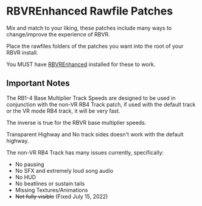 # RBVREnhanced Rawfile Patches

Mix and match to your liking, these patches include many ways to change/improve the experience of RBVR.

Place the rawfiles folders of the patches you want into the root of your RBVR install.

You MUST have [RBVREnhanced](https://github.com/RBEnhanced/RBVREnhanced) installed for these to work.

## Important Notes

The RB1-4 Base Multiplier Track Speeds are designed to be used in conjunction with the non-VR RB4 Track patch, if used with the default track or the VR mode RB4 track, it will be very fast.

The inverse is true for the RBVR base multiplier speeds.

Transparent Highway and No track sides doesn't work with the default highway.

The non-VR RB4 Track has many issues currently, specifically:
* No pausing
* No SFX and extremely loud song audio
* No HUD
* No beatlines or sustain tails
* Missing Textures/Animations
* ~~Not fully visible~~ (Fixed July 15, 2022)
